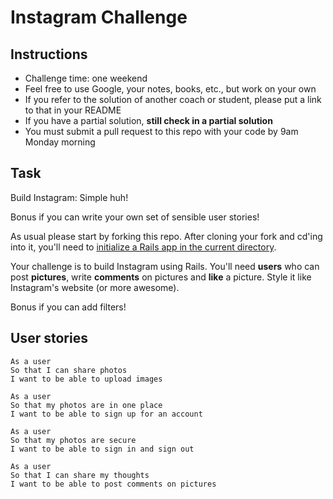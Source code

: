 Instagram Challenge
===================

Instructions
-------
* Challenge time: one weekend
* Feel free to use Google, your notes, books, etc., but work on your own
* If you refer to the solution of another coach or student, please put a link to that in your README
* If you have a partial solution, **still check in a partial solution**
* You must submit a pull request to this repo with your code by 9am Monday morning

Task
-----

Build Instagram: Simple huh!

Bonus if you can write your own set of sensible user stories!

As usual please start by forking this repo. After cloning your fork and cd'ing into it, you'll need to [initialize a Rails app in the current directory](http://blog.jasonmeridth.com/posts/create-rails-application-in-current-directory/).

Your challenge is to build Instagram using Rails. You'll need **users** who can post **pictures**, write **comments** on pictures and **like** a picture. Style it like Instagram's website (or more awesome).

Bonus if you can add filters!

## User stories

```
As a user  
So that I can share photos  
I want to be able to upload images
```

```
As a user  
So that my photos are in one place  
I want to be able to sign up for an account
```

```
As a user  
So that my photos are secure  
I want to be able to sign in and sign out
```

```
As a user  
So that I can share my thoughts  
I want to be able to post comments on pictures
```
